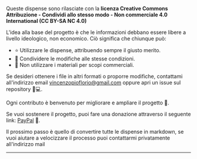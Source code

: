 Queste dispense sono rilasciate con la **licenza Creative Commons Attribuzione - Condividi allo stesso modo - Non commerciale 4.0 International (CC BY-SA NC 4.0)**

L'idea alla base del progetto è che le informazioni debbano essere libere a livello ideologico, non economico. Ciò significa che chiunque può:

- ⭐ Utilizzare le dispense, attribuendo sempre il giusto merito.
- 🔄 Condividere le modifiche alle stesse condizioni.
- 🚫 Non utilizzare i materiali per scopi commerciali.

Se desideri ottenere i file in altri formati o proporre modifiche, contattami all'indirizzo email vincenzopioflorio@gmail.com oppure apri un issue sul repository 🤝💻.

Ogni contributo è benvenuto per migliorare e ampliare il progetto 🚀.

Se vuoi sostenere il progetto, puoi fare una donazione attraverso il seguente link: [PayPal](https://www.paypal.com/paypalme/ushbro) 💌.

Il prossimo passo è quello di convertire tutte le dispense in markdown, se vuoi aiutare a velocizzare il processo puoi contattarmi privatamente all'indirizzo mail

---